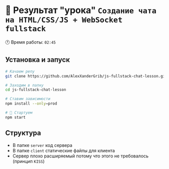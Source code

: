 # 🦄 Результат "урока" `Создание чата на HTML/CSS/JS + WebSocket fullstack`

🕐 Время работы: `02:45`

## Установка и запуск

```bash
# Качаем репу
git clone https://github.com/AlexXanderGrib/js-fullstack-chat-lesson.git

# Заходим в папку
cd js-fullstack-chat-lesson

# Ставим зависимости
npm install --only=prod

# 🚀 Стартуем
npm start
```

## Структура

- В папке `server` код сервера
- В папке `client` статические файлы для клиента
- Сервер плохо расширяемый потому что этого не требовалось (принцип `KISS`)

